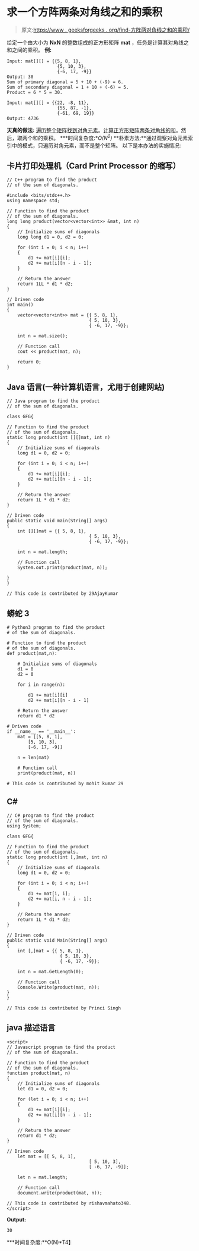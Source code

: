 # 求一个方阵两条对角线之和的乘积

> 原文:[https://www . geeksforgeeks . org/find-方阵两对角线之和的乘积/](https://www.geeksforgeeks.org/find-the-product-of-sum-of-two-diagonals-of-a-square-matrix/)

给定一个由大小为 **NxN** 的整数组成的正方形矩阵 **mat** ，任务是计算其对角线之和之间的乘积。
**例:**

```
Input: mat[][] = {{5, 8, 1}, 
                   {5, 10, 3}, 
                   {-6, 17, -9}}
Output: 30
Sum of primary diagonal = 5 + 10 + (-9) = 6.
Sum of secondary diagonal = 1 + 10 + (-6) = 5.
Product = 6 * 5 = 30.

Input: mat[][] = {{22, -8, 11}, 
                   {55, 87, -1}, 
                   {-61, 69, 19}}
Output: 4736
```

**天真的做法:** [遍历整个矩阵](https://www.geeksforgeeks.org/traverse-a-given-matrix-using-recursion/)[找到对角元素](https://www.geeksforgeeks.org/program-to-print-the-diagonals-of-a-matrix/)。[计算正方形矩阵两条对角线的和](https://www.geeksforgeeks.org/efficiently-compute-sums-of-diagonals-of-a-matrix/)。然后，取两个和的乘积。
***时间复杂度:**O(N<sup>2</sup>)*
**朴素方法:**通过观察对角元素索引中的模式，只遍历对角元素，而不是整个矩阵。
以下是本办法的实施情况:

## 卡片打印处理机（Card Print Processor 的缩写）

```
// C++ program to find the product
// of the sum of diagonals.

#include <bits/stdc++.h>
using namespace std;

// Function to find the product
// of the sum of diagonals.
long long product(vector<vector<int>> &mat, int n)
{
    // Initialize sums of diagonals
    long long d1 = 0, d2 = 0;

    for (int i = 0; i < n; i++)
    {
        d1 += mat[i][i];
        d2 += mat[i][n - i - 1];
    }

    // Return the answer
    return 1LL * d1 * d2;
}

// Driven code
int main()
{
    vector<vector<int>> mat = {{ 5, 8, 1},
                               { 5, 10, 3},
                               { -6, 17, -9}};

    int n = mat.size();

    // Function call
    cout << product(mat, n);

    return 0;
}
```

## Java 语言(一种计算机语言，尤用于创建网站)

```
// Java program to find the product
// of the sum of diagonals.

class GFG{

// Function to find the product
// of the sum of diagonals.
static long product(int [][]mat, int n)
{
    // Initialize sums of diagonals
    long d1 = 0, d2 = 0;

    for (int i = 0; i < n; i++)
    {
        d1 += mat[i][i];
        d2 += mat[i][n - i - 1];
    }

    // Return the answer
    return 1L * d1 * d2;
}

// Driven code
public static void main(String[] args)
{
    int [][]mat = {{ 5, 8, 1},
                               { 5, 10, 3},
                               { -6, 17, -9}};

    int n = mat.length;

    // Function call
    System.out.print(product(mat, n));

}
}

// This code is contributed by 29AjayKumar
```

## 蟒蛇 3

```
# Python3 program to find the product
# of the sum of diagonals.

# Function to find the product
# of the sum of diagonals.
def product(mat,n):

    # Initialize sums of diagonals
    d1 = 0
    d2 = 0

    for i in range(n):

        d1 += mat[i][i]
        d2 += mat[i][n - i - 1]

    # Return the answer
    return d1 * d2

# Driven code
if __name__ == '__main__':
    mat = [[5, 8, 1],
        [5, 10, 3],
        [-6, 17, -9]]

    n = len(mat)

    # Function call
    print(product(mat, n))

# This code is contributed by mohit kumar 29   
```

## C#

```
// C# program to find the product
// of the sum of diagonals.
using System;

class GFG{

// Function to find the product
// of the sum of diagonals.
static long product(int [,]mat, int n)
{
    // Initialize sums of diagonals
    long d1 = 0, d2 = 0;

    for (int i = 0; i < n; i++)
    {
        d1 += mat[i, i];
        d2 += mat[i, n - i - 1];
    }

    // Return the answer
    return 1L * d1 * d2;
}

// Driven code
public static void Main(String[] args)
{
    int [,]mat = {{ 5, 8, 1},
                    { 5, 10, 3},
                    { -6, 17, -9}};

    int n = mat.GetLength(0);

    // Function call
    Console.Write(product(mat, n));
}
}

// This code is contributed by Princi Singh
```

## java 描述语言

```
<script>
// Javascript program to find the product
// of the sum of diagonals.

// Function to find the product
// of the sum of diagonals.
function product(mat, n)
{
    // Initialize sums of diagonals
    let d1 = 0, d2 = 0;

    for (let i = 0; i < n; i++)
    {
        d1 += mat[i][i];
        d2 += mat[i][n - i - 1];
    }

    // Return the answer
    return d1 * d2;
}

// Driven code
    let mat = [[ 5, 8, 1],
                               [ 5, 10, 3],
                               [ -6, 17, -9]];

    let n = mat.length;

    // Function call
    document.write(product(mat, n));

// This code is contributed by rishavmahato348.
</script>
```

**Output:** 

```
30
```

***时间复杂度:**O(N)*T4】